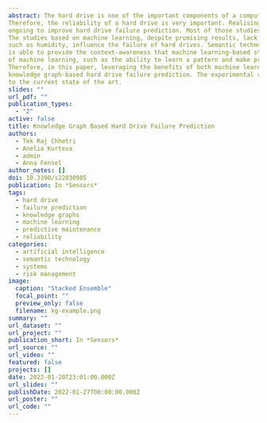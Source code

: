 ```yaml
---
abstract: The hard drive is one of the important components of a computing system, and its failure can lead to both system failure and data loss.
Therefore, the reliability of a hard drive is very important. Realising this importance, a number of studies have been conducted and many are still 
ongoing to improve hard drive failure prediction. Most of those studies rely solely on machine learning, and a few others on semantic technology. 
The studies based on machine learning, despite promising results, lack context-awareness such as how failures are related or what other factors, 
such as humidity, influence the failure of hard drives. Semantic technology, on the other hand, by means of ontologies and knowledge graphs (KGs), 
is able to provide the context-awareness that machine learning-based studies lack. However, the studies based on semantic technology lack the advantages
of machine learning, such as the ability to learn a pattern and make predictions based on learned patterns. 
Therefore, in this paper, leveraging the benefits of both machine learning (ML) and semantic technology, we present our study, 
knowledge graph-based hard drive failure prediction. The experimental results demonstrate that our proposed method achieves higher accuracy in comparison
to the current state of the art.
slides: ""
url_pdf: ""
publication_types:
  - "2"
active: false
title: Knowledge Graph Based Hard Drive Failure Prediction
authors:
  - Tek Raj Chhetri
  - Anelia Kurteva
  - admin
  - Anna Fensel
author_notes: []
doi: 10.3390/s22030985
publication: In *Sensors*
tags:
  - hard drive
  - failure prediction
  - knowledge graphs
  - machine learning
  - predictive maintenance
  - reliability
categories:
  - artificial intelligence
  - semantic technology
  - systems
  - risk management
image:
  caption: "Stacked Ensemble"
  focal_point: ""
  preview_only: false
  filename: kg-example.png
summary: ""
url_dataset: ""
url_project: ""
publication_short: In *Sensors*
url_source: ""
url_video: ""
featured: false
projects: []
date: 2022-01-20T23:01:00.000Z
url_slides: ""
publishDate: 2022-01-27T00:00:00.000Z
url_poster: ""
url_code: ""
---
```


<!-- [{{% callout note %}} Click the *Cite* button above to demo the feature to enable visitors to import publication metadata into their reference management software. {{% /callout %}}]: <>

[{{% callout note %}}Create your slides in Markdown - click the *Slides* button to check out the example.{{% /callout %}}]: <>

[Supplementary notes can be added here, including [code, math, and images](https://wowchemy.com/docs/writing-markdown-latex/)]﻿: <> -->
